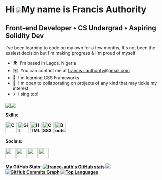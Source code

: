Hi ![](https://user-images.githubusercontent.com/18350557/176309783-0785949b-9127-417c-8b55-ab5a4333674e.gif)My name is Francis Authority
=========================================================================================================================================

Front-end Developer • CS Undergrad • Aspiring Solidity Dev
----------------------------------------------------------

I've been learning to code on my own for a few months, It's not been the easiest decision but I'm making progress & I'm proud of myself

*   🌍  I'm based in Lagos, Nigeria
*   ✉️  You can contact me at [francis.i.authority@gmail.com](mailto:francis.i.authority@gmail.com)
*   🧠  I'm learning CSS Frameworks
*   🤝  I'm open to collaborating on projects of any kind that may tickle my interest.
*   ⚡  I sing too!

<a href="https://www.github.com/france-auth" target="_blank" rel="noreferrer"><img
                  src="https://img.shields.io/github/followers/france-auth?logo=github&style=for-the-badge&color=f97316&labelColor=1e3a8a" /></a><a href="https://www.twitter.com/franceauth_" target="_blank" rel="noreferrer"><img
                  src="https://img.shields.io/twitter/follow/franceauth_?logo=twitter&style=for-the-badge&color=f97316&labelColor=1e3a8a"></a>


<b>Skills:<b/>
<p align="left">
<a href="https://docs.microsoft.com/en-us/cpp/?view=msvc-170" target="_blank" rel="noreferrer"><img src="https://raw.githubusercontent.com/danielcranney/readme-generator/main/public/icons/skills/c-colored.svg" width="36" height="36" alt="C"></a>
<a href="https://git-scm.com/" target="_blank" rel="noreferrer"><img src="https://raw.githubusercontent.com/danielcranney/readme-generator/main/public/icons/skills/git-colored.svg" width="36" height="36" alt="Git"></a>
<a href="https://developer.mozilla.org/en-US/docs/Glossary/HTML5" target="_blank" rel="noreferrer"><img src="https://raw.githubusercontent.com/danielcranney/readme-generator/main/public/icons/skills/html5-colored.svg" width="36" height="36" alt="HTML5"></a>
<a href="https://www.w3.org/TR/CSS/#css" target="_blank" rel="noreferrer"><img src="https://raw.githubusercontent.com/danielcranney/readme-generator/main/public/icons/skills/css3-colored.svg" width="36" height="36" alt="CSS3"></a>
<a href="https://getbootstrap.com/" target="_blank" rel="noreferrer"><img src="https://raw.githubusercontent.com/danielcranney/readme-generator/main/public/icons/skills/bootstrap-colored.svg" width="36" height="36" alt="Bootstrap"></a>
</p> 

<b>Socials:<b/>            
<p align="left">
<a href="https://discord.com/users/Cisco_xd#9054" target="_blank" rel="noreferrer"><img src="https://raw.githubusercontent.com/danielcranney/readme-generator/main/public/icons/socials/discord.svg" width="32" height="32"></a>
<a href="https://www.github.com/france-auth" target="_blank" rel="noreferrer"><img src="https://raw.githubusercontent.com/danielcranney/readme-generator/main/public/icons/socials/github-dark.svg" width="32" height="32"></a>
<a href="http://www.instagram.com/franceauth_" target="_blank" rel="noreferrer"><img src="https://raw.githubusercontent.com/danielcranney/readme-generator/main/public/icons/socials/instagram.svg" width="32" height="32"></a>
<a href="https://www.twitter.com/franceauth_" target="_blank" rel="noreferrer"><img src="https://raw.githubusercontent.com/danielcranney/readme-generator/main/public/icons/socials/twitter.svg" width="32" height="32"></a></p>
  
                    
<b>My GitHub Stats:</b>
<a href="http://www.github.com/france-auth"><img src="https://github-readme-stats.vercel.app/api?username=france-auth&show_icons=true&hide=&count_private=true&title_color=f97316&text_color=64748b&icon_color=f97316&bg_color=1e3a8a&hide_border=true&show_icons=true" alt="france-auth's GitHub stats"></a>
<a href="http://www.github.com/france-auth"><img src="https://github-readme-streak-stats.herokuapp.com/?user=france-auth&stroke=64748b&background=1e3a8a&ring=f97316&fire=f97316&currStreakNum=64748b&currStreakLabel=f97316&sideNums=64748b&sideLabels=64748b&dates=64748b&hide_border=true"></a>
<a href="http://www.github.com/france-auth"><img src="https://github-readme-activity-graph.cyclic.app/graph?username=france-auth&bg_color=1e3a8a&color=64748b&line=f97316&point=64748b&area_color=1e3a8a&area=true&hide_border=true&custom_title=GitHub%20Commits%20Graph" alt="GitHub Commits Graph"></a>
<a href="https://github.com/france-auth" align="left"><img src="https://github-readme-stats.vercel.app/api/top-langs/?username=france-auth&langs_count=10&title_color=f97316&text_color=64748b&icon_color=f97316&bg_color=1e3a8a&hide_border=true&locale=en&custom_title=Top%20%Languages" alt="Top Languages"></a>
